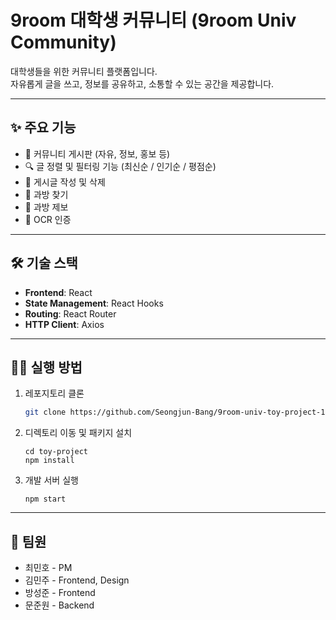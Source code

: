 # 9room 대학생 커뮤니티 (9room Univ Community)

대학생들을 위한 커뮤니티 플랫폼입니다.  
자유롭게 글을 쓰고, 정보를 공유하고, 소통할 수 있는 공간을 제공합니다.

---

## ✨ 주요 기능

- 📮 커뮤니티 게시판 (자유, 정보, 홍보 등)
- 🔍 글 정렬 및 필터링 기능 (최신순 / 인기순 / 평점순)
- 📝 게시글 작성 및 삭제
- 📍 과방 찾기
- 🧭 과방 제보
- 📁 OCR 인증

---

## 🛠 기술 스택

- **Frontend**: React
- **State Management**: React Hooks
- **Routing**: React Router
- **HTTP Client**: Axios

---

## 🧑‍💻 실행 방법

1. 레포지토리 클론

   ```bash
   git clone https://github.com/Seongjun-Bang/9room-univ-toy-project-1.git

   ```

2. 디렉토리 이동 및 패키지 설치

   ```
   cd toy-project
   npm install

   ```

3. 개발 서버 실행
   ```
   npm start
   ```

---

## 👥 팀원

- 최민호 - PM
- 김민주 - Frontend, Design
- 방성준 - Frontend
- 문준원 - Backend
